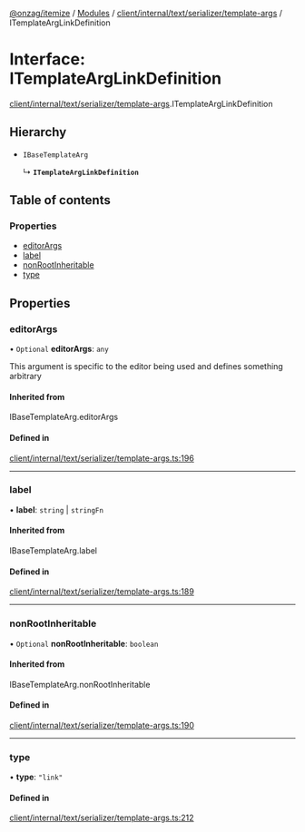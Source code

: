 [@onzag/itemize](../README.md) / [Modules](../modules.md) / [client/internal/text/serializer/template-args](../modules/client_internal_text_serializer_template_args.md) / ITemplateArgLinkDefinition

# Interface: ITemplateArgLinkDefinition

[client/internal/text/serializer/template-args](../modules/client_internal_text_serializer_template_args.md).ITemplateArgLinkDefinition

## Hierarchy

- `IBaseTemplateArg`

  ↳ **`ITemplateArgLinkDefinition`**

## Table of contents

### Properties

- [editorArgs](client_internal_text_serializer_template_args.ITemplateArgLinkDefinition.md#editorargs)
- [label](client_internal_text_serializer_template_args.ITemplateArgLinkDefinition.md#label)
- [nonRootInheritable](client_internal_text_serializer_template_args.ITemplateArgLinkDefinition.md#nonrootinheritable)
- [type](client_internal_text_serializer_template_args.ITemplateArgLinkDefinition.md#type)

## Properties

### editorArgs

• `Optional` **editorArgs**: `any`

This argument is specific to the editor being used
and defines something arbitrary

#### Inherited from

IBaseTemplateArg.editorArgs

#### Defined in

[client/internal/text/serializer/template-args.ts:196](https://github.com/onzag/itemize/blob/a24376ed/client/internal/text/serializer/template-args.ts#L196)

___

### label

• **label**: `string` \| `stringFn`

#### Inherited from

IBaseTemplateArg.label

#### Defined in

[client/internal/text/serializer/template-args.ts:189](https://github.com/onzag/itemize/blob/a24376ed/client/internal/text/serializer/template-args.ts#L189)

___

### nonRootInheritable

• `Optional` **nonRootInheritable**: `boolean`

#### Inherited from

IBaseTemplateArg.nonRootInheritable

#### Defined in

[client/internal/text/serializer/template-args.ts:190](https://github.com/onzag/itemize/blob/a24376ed/client/internal/text/serializer/template-args.ts#L190)

___

### type

• **type**: ``"link"``

#### Defined in

[client/internal/text/serializer/template-args.ts:212](https://github.com/onzag/itemize/blob/a24376ed/client/internal/text/serializer/template-args.ts#L212)
